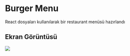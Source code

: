 <h1>Burger Menu</h1>

React dosyaları kullanılarak bir restaurant menüsü hazırlandı

<h2> Ekran Görüntüsü </h2>

![](ReactBurger.gif)
